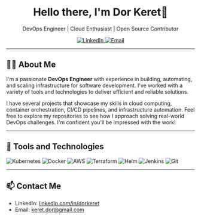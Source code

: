 <h1 align="center">Hello there, I'm Dor Keret👋</h1>
<p align="center">
  DevOps Engineer | Cloud Enthusiast | Open Source Contributor
</p>

<p align="center">
  <a href="https://www.linkedin.com/in/dorkeret/" target="_blank">
    <img alt="LinkedIn" src="https://img.shields.io/badge/LinkedIn-dorkeret-blue?style=for-the-badge&logo=linkedin">
  </a>
  <a href="mailto:keret.dor@gmail.com">
    <img alt="Email" src="https://img.shields.io/badge/Email-keret.dor%40gmail.com-red?style=for-the-badge&logo=gmail">
  </a>
</p>

---

<h2>👨‍💻 About Me</h2>

<p>
  I'm a passionate <strong>DevOps Engineer</strong> with experience in building, automating, and scaling infrastructure for software development. I've worked with a variety of tools and technologies to deliver efficient and reliable solutions.  
</p>

<p>
  I have several projects that showcase my skills in cloud computing, container orchestration, CI/CD pipelines, and infrastructure automation. Feel free to explore my repositories to see how I approach solving real-world DevOps challenges. I'm confident you'll be impressed with the work!
</p>

---

<h2>🚀 Tools and Technologies</h2>

<p>
  <img alt="Kubernetes" src="https://img.shields.io/badge/Kubernetes-326ce5.svg?style=for-the-badge&logo=kubernetes&logoColor=white" />
  <img alt="Docker" src="https://img.shields.io/badge/Docker-2496ed.svg?style=for-the-badge&logo=docker&logoColor=white" />
  <img alt="AWS" src="https://img.shields.io/badge/AWS-FF9900?style=for-the-badge&logo=amazon-aws&logoColor=white" />
  <img alt="Terraform" src="https://img.shields.io/badge/Terraform-844fba.svg?style=for-the-badge&logo=terraform&logoColor=white" />
  <img alt="Helm" src="https://img.shields.io/badge/Helm-0F1689.svg?style=for-the-badge&logo=helm&logoColor=white" />
  <img alt="Jenkins" src="https://img.shields.io/badge/Jenkins-d24939.svg?style=for-the-badge&logo=jenkins&logoColor=white" />
  <img alt="Git" src="https://img.shields.io/badge/Git-F05032?style=for-the-badge&logo=git&logoColor=white" />
</p>

---

<h2>📫 Contact Me</h2>
<ul>
  <li>LinkedIn: <a href="https://www.linkedin.com/in/dorkeret/">linkedin.com/in/dorkeret</a></li>
  <li>Email: <a href="mailto:keret.dor@gmail.com">keret.dor@gmail.com</a></li>
</ul>
